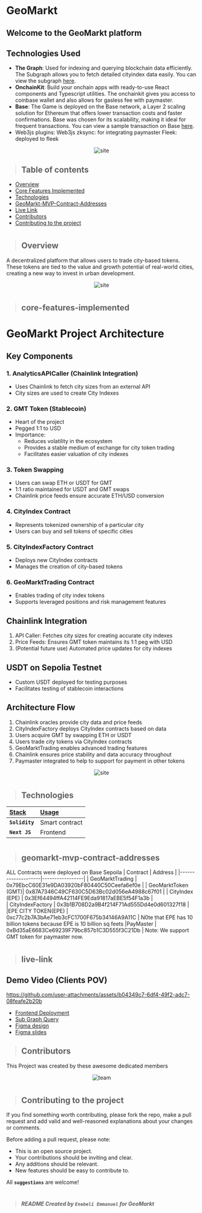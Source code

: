# GeoMarkt

## Welcome to the GeoMarkt platform

## Technologies Used

- **The Graph**: Used for indexing and querying blockchain data efficiently. The Subgraph allows you to fetch detailed cityindex data easily. You can view the subgraph [here](https://api.studio.thegraph.com/query/88691/geomarket/0.0.1).
- **OnchainKit**: Build your onchain apps with ready-to-use React components and Typescript utilities. The onchainkit gives you access to coinbase wallet and also allows for gasless fee with paymaster.
- **Base**: The Game is deployed on the Base network, a Layer 2 scaling solution for Ethereum that offers lower transaction costs and faster confirmations. Base was chosen for its scalability, making it ideal for frequent transactions. You can view a sample transaction on Base [here](https://sepolia.basescan.org/tx/0x4012eed063272e6771d62a07162b3eaf35b6f11f130b5cf2163d28dd53f13660).
- Web3js plugins:
  Web3js zksync: for integrating paymaster
  Fleek: deployed to fleek

<p align="center" width="100%">
  <img src="https://imgur.com/UDE36f8.png" alt="site"/>
</p>

> ## Table of contents

- [Overview](#overview)
- [Core Features Implemented](#core-features-implemented)
- [Technologies](#technologies)
- [GeoMarkt-MVP-Contract-Addresses](#geomarkt-mvp-contract-addresses)
- [Live Link](#live-link)
- [Contributors](#contributors)
- [Contributing to the project](#contributing-to-the-project)

#

> ## Overview

A decentralized platform that allows users to trade city-based tokens. These tokens are tied to the value and growth potential of real-world cities, creating a new way to invest in urban development.

<p align="center" width="100%">
  <img src="https://imgur.com/PP9XuRc.png" alt="site"/>
</p>

#

> ## core-features-implemented

# GeoMarkt Project Architecture

## Key Components

### 1. AnalyticsAPICaller (Chainlink Integration)

- Uses Chainlink to fetch city sizes from an external API
- City sizes are used to create City Indexes

### 2. GMT Token (Stablecoin)

- Heart of the project
- Pegged 1:1 to USD
- Importance:
  - Reduces volatility in the ecosystem
  - Provides a stable medium of exchange for city token trading
  - Facilitates easier valuation of city indexes

### 3. Token Swapping

- Users can swap ETH or USDT for GMT
- 1:1 ratio maintained for USDT and GMT swaps
- Chainlink price feeds ensure accurate ETH/USD conversion

### 4. CityIndex Contract

- Represents tokenized ownership of a particular city
- Users can buy and sell tokens of specific cities

### 5. CityIndexFactory Contract

- Deploys new CityIndex contracts
- Manages the creation of city-based tokens

### 6. GeoMarktTrading Contract

- Enables trading of city index tokens
- Supports leveraged positions and risk management features

## Chainlink Integration

1. API Caller: Fetches city sizes for creating accurate city indexes
2. Price Feeds: Ensures GMT token maintains its 1:1 peg with USD
3. (Potential future use) Automated price updates for city indexes

## USDT on Sepolia Testnet

- Custom USDT deployed for testing purposes
- Facilitates testing of stablecoin interactions

## Architecture Flow

1. Chainlink oracles provide city data and price feeds
2. CityIndexFactory deploys CityIndex contracts based on data
3. Users acquire GMT by swapping ETH or USDT
4. Users trade city tokens via CityIndex contracts
5. GeoMarktTrading enables advanced trading features
6. Chainlink ensures price stability and data accuracy throughout
7. Paymaster integrated to help to support for payment in other tokens

<p align="center" width="100%">
  <img src="https://imgur.com/IV9RuMI.png" alt="site"/>
</p>

#

> ## Technologies

| <b><u>Stack</u></b> | <b><u>Usage</u></b> |
| :------------------ | :------------------ |
| **`Solidity`**      | Smart contract      |
| **`Next JS`**       | Frontend            |

#

> ## geomarkt-mvp-contract-addresses

ALL Contracts were deployed on Base Sepoila
| Contract | Address |
|--------------------|-----------------|
| GeoMarktTrading | 0x79EbcC60E31e9DA03920bF80440C50Ceefa6ef0e |
| GeoMarktToken (GMT)| 0x87A7346C49CF630C5D63Bc02d056eA4988c67f01 |
| CityIndex (EPE) | 0x3Ef64494ffA42114FE9Eda91817aEBE5f54F1a3b |  
| CityIndexFactory | 0x3b1B708D2a9B4f214F71Ad555Dd4e0d601327f18 |
|EPE CITY TOKEN(EPE) | 0xc77c2b7A3bAe71eb3cFC1700F675b34146A9A11C | N0te that EPE has 10 billion tokens because EPE is 10 billion sq feets
|PayMaster | 0xBd35aE6683Ce69239F79bc857b1C3D555f3C21Db | Note: We support GMT token for paymaster now.

#

> ## live-link

## Demo Video (Clients POV)

https://github.com/user-attachments/assets/b04349c7-6df4-49f2-adc7-08feafe2b20b

- [Frontend Deployment](https://noisy-raincoat-many.on-fleek.app/)
- [Sub Graph Query](https://api.studio.thegraph.com/query/88691/geomarket/version/latest)
- [Figma design]()
- [Figma slides](<https://www.figma.com/slides/AqcBIpafeN8xBWDjqtHEYB/any-(Copy)?node-id=23-40&node-type=SLIDE&t=Ih3FUIxbnoV10iOm-0>)

> ## Contributors

This Project was created by these awesome dedicated members

<p align="center" width="100%">
  <img src="https://imgur.com/9D7uUj2" alt="team"/>
</p>

#

> ## Contributing to the project

If you find something worth contributing, please fork the repo, make a pull request and add valid and well-reasoned explanations about your changes or comments.

Before adding a pull request, please note:

- This is an open source project.
- Your contributions should be inviting and clear.
- Any additions should be relevant.
- New features should be easy to contribute to.

All **`suggestions`** are welcome!

#

> ##### README Created by `Enebeli Emmanuel` for GeoMarkt

